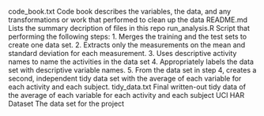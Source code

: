 code_book.txt
	Code book describes the variables, the data, and any transformations or work that performed to clean up the data
README.md
	Lists the summary decription of files in this repo
run_analysis.R
	Script that performing the following steps:
		1. Merges the training and the test sets to create one data set.
		2. Extracts only the measurements on the mean and standard deviation for each measurement.
		3. Uses descriptive activity names to name the activities in the data set
		4. Appropriately labels the data set with descriptive variable names.
		5. From the data set in step 4, creates a second, independent tidy data set with the average of each variable for each activity and each subject.
tidy_data.txt
	Final written-out tidy data of the average of each variable for each activity and each subject
UCI HAR Dataset
	The data set for the project
